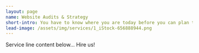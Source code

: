```yaml
---
layout: page
name: Website Audits & Strategy
short-intro: You have to know where you are today before you can plan tomorrow. Let LWS audit your site and craft a plan for tomorrow.
lead-image: /assets/img/services/1_iStock-656888944.png
---
```

Service line content below...
Hire us!
